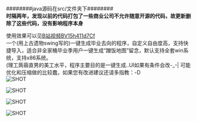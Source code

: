 ########java源码在src/文件夹下########  
**时隔两年，发现以前的代码打包了一些商业公司不允许随意开源的代码，故更新删除了这些代码，没有影响程序本身**


使用效果可以见[B站视频BV15h411d7Cf](https://www.bilibili.com/video/BV15h411d7Cf/)  
一个(用上古遗物swing写的)一键生成毕业去向的程序，自定义自由度高，支持快捷导入，适合非全家桶毕业季用户一键生成“蹭饭地图”留念，默认支持全套win系统，支持x86系统。    
(理工蒟蒻直男的美工水平，程序主要目的是一键生成..UI如果有条件会改-_-| 可能优化和压缩做的比较蠢，如果您有改进建议还请多指教：-D  
![SHOT](https://github.com/GhostFrankWu/JavaSwing-auto_generate_map-Frmeal/blob/master/SCREENSHOTS/1.png)  

![SHOT](https://github.com/GhostFrankWu/JavaSwing-auto_generate_map-Frmeal/blob/master/SCREENSHOTS/2.png)  

![SHOT](https://github.com/GhostFrankWu/JavaSwing-auto_generate_map-Frmeal/blob/master/SCREENSHOTS/3.png)  

![SHOT](https://github.com/GhostFrankWu/JavaSwing-auto_generate_map-Frmeal/blob/master/SCREENSHOTS/4.png)  

